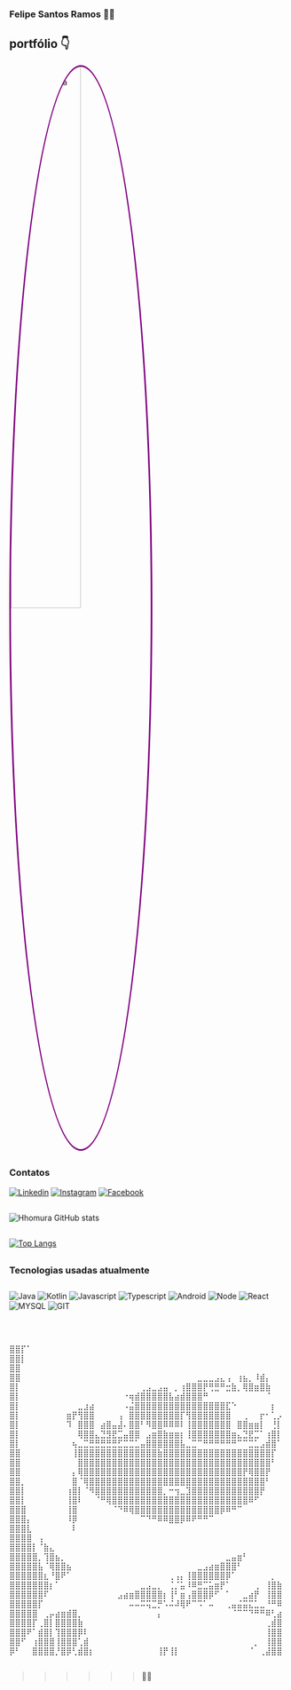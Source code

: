 ### Felipe Santos Ramos 🧑‍💻

## portfólio 👇
<a href="https://hhomura.github.io/fs-profile/" target="_blank">
<img style="width: 50%;
    border: 3px solid purple;
    border-radius: 50%;
    transition: 0.4s;"  src="https://i.gifer.com/8LIl.gif" alt="Nagato Yuki from Suzumiya Haruhi"/>
</a>

##

### Contatos

[![Linkedin](	https://img.shields.io/badge/LinkedIn-0077B5?style=for-the-badge&logo=linkedin&logoColor=white)](https://www.linkedin.com/in/felipe-santos-ramos-305813200/)
[![Instagram](https://img.shields.io/badge/Instagram-E4405F?style=for-the-badge&logo=instagram&logoColor=white)](https://www.instagram.com/felipe_emyy4/)
[![Facebook](https://img.shields.io/badge/Facebook-1877F2?style=for-the-badge&logo=facebook&logoColor=white)](https://www.facebook.com/profile.php?id=100008516886501)

##

![Hhomura GitHub stats](https://github-readme-stats.vercel.app/api?username=Hhomura&show_icons=true&theme=radical)

##

[![Top Langs](https://github-readme-stats.vercel.app/api/top-langs/?username=Hhomura&layout=compact)](https://github.com/Hhomura/github-readme-stats)

##

### Tecnologias usadas atualmente

<div style="display: inline-block; margin-bottom: 30px; margin-top: 10px">
  <img align="center" alt="Java" src="https://img.shields.io/badge/Java-ED8B00?style=for-the-badge&logo=openjdk&logoColor=white"/>
  <img align="center" alt="Kotlin" src="https://img.shields.io/badge/Kotlin-0095D5?&style=for-the-badge&logo=kotlin&logoColor=white"/>
  <img align="center" alt="Javascript" src="https://img.shields.io/badge/JavaScript-F7DF1E?style=for-the-badge&logo=javascript&logoColor=black"/>
  <img align="center" alt="Typescript" src="https://img.shields.io/badge/TypeScript-007ACC?style=for-the-badge&logo=typescript&logoColor=white"/>
  <img align="center" alt="Android" src="https://img.shields.io/badge/Android-1CB018?style=for-the-badge&logo=android&logoColor=white"/>
  <img align="center" alt="Node" src="https://img.shields.io/badge/Node.js-43853D?style=for-the-badge&logo=node.js&logoColor=white"/>
  <img align="center" alt="React" src="https://img.shields.io/badge/React-20232A?style=for-the-badge&logo=react&logoColor=61DAFB"/>
  <img align="center" alt="MYSQL" src="https://img.shields.io/badge/MySQL-00000F?style=for-the-badge&logo=mysql&logoColor=white"/>
  <img align="center" alt="GIT" src="https://img.shields.io/badge/GIT-E44C30?style=for-the-badge&logo=git&logoColor=white"/>
</div>

##

⣿⣿⡏⠁⠀⠀⠀⠀⠀⠀⠀⠀⠀⠀⠀⠀⠀⠀⠀⠀⠀⠀⠀⠀⠀⠀⠀⠀⠀⠀⠀⠀⠀⠀⠀⠀⠀⠀⠀⠀⠀⠀⠀⠀⠀⠀⠀⠀⠀
⣿⣿⡇⠀⠀⠀⠀⠀⠀⠀⠀⠀⠀⠀⠀⠀⠀⠀⠀⠀⠀⠀⠀⠀⠀⠀⠀⠀⠀⠀⠀⠀⠀⠀⠀⠀⠀⠀⠀⠀⠀⠀⠀⠀⠀⠀⠀⠀⠀
⣿⣿⠀⠀⠀⠀⠀⠀⠀⠀⠀⠀⠀⠀⠀⠀⠀⠀⠀⠀⠀⠀⠀⠀⠀⠀⠀⠀⠀⠀⠀⠀⠀⠀⠀⠀⠀⠀⠀⠀⠀⠀⠀⠀⠀⠀⠀⠀⠀
⣿⣿⠀⠀⠀⠀⠀⠀⠀⠀⠀⠀⠀⠀⠀⠀⠀⠀⠀⠀⠀⠀⠀⠀⠀⠀⠀⠀⠀⠀⠀⠀⠀⣀⣀⣀⣠⣄⢠⠀⢰⣦⡀⠸⣾⡄⠀⠀⠀
⣿⡇⠀⠀⠀⠀⠀⠀⠀⠀⠀⠀⠀⠀⠀⠀⠀⠀⠀⠀⠀⠀⠀⢀⣠⣀⣠⣤⠀⡀⢰⣿⣿⣿⡟⢛⣛⠛⣒⣷⡀⢿⣿⣶⣿⣷⠀⠀⠀
⣿⡇⠀⠀⠀⠀⠀⠀⠀⠀⠀⠀⠀⠀⠀⠀⠀⠀⠀⠀⠐⢶⣾⣿⣿⣿⣿⣿⣧⣴⣾⣿⣿⣿⠛⠀⠀⠀⠀⠀⠀⠀⠀⠀⠀⠈⠀⠀⠀
⣿⡇⠀⠀⠀⠀⠀⠀⠀⠀⠀⠀⣀⣰⣴⠀⠀⠀⠀⠀⠠⣬⣿⣿⣿⣿⣿⣿⣿⣿⣿⣿⣿⣿⣿⣿⣿⣿⣏⠑⠀⠀⠀⠀⠀⠀⡆⠀⠀
⣿⡇⠀⠀⠀⠀⠀⠀⠀⠀⣶⡟⢻⣿⣿⠀⠀⠀⠀⢠⠀⣿⣿⣿⣿⣿⣿⣿⣿⣿⡏⢻⣿⣿⣿⣿⣿⣿⣿⠀⠀⢀⠀⠀⡖⠂⢁⡠⠀
⣿⡇⠀⠀⠀⠀⠀⠀⠀⠀⠹⠀⣿⣿⣿⠀⣴⣿⣤⣼⠄⣿⣿⠃⠻⣿⣿⠿⠿⠿⠇⢸⣿⣿⣿⣿⣿⣿⣿⠀⣿⣿⣶⣶⡇⠀⢘⡇⠀
⣿⡇⠀⠀⠀⠀⠀⠀⠀⠀⠀⠀⢿⣿⣿⣄⣙⣻⣟⣉⣤⣿⣿⠀⣠⣶⣿⣷⣶⣶⡆⢸⣿⣿⣿⣿⣿⣿⣿⣶⣄⣙⣟⣉⠁⢰⣿⡇⠀
⣿⡇⠀⠀⠀⠀⠀⠀⠀⠀⠀⢦⣀⣉⣛⣛⣛⣛⣛⣋⣉⣉⣁⣤⣿⣿⣿⣿⣿⣿⣧⣀⣉⠉⠛⠛⠛⠛⠛⠛⠉⠉⣉⣁⣠⣾⣿⠁⠀
⣿⣿⠀⠀⠀⠀⠀⠀⠀⠀⠀⢸⣿⣿⣿⣿⣿⣿⣿⣿⣿⣿⣿⣿⣿⣿⣷⣿⣿⣿⣿⣿⣿⣿⣿⣿⣿⣿⣿⣿⣿⣿⣿⣿⣿⣿⡏⠀⠀
⣿⣿⠀⠀⠀⠀⠀⠀⠀⠀⠀⠀⣿⣿⣿⣿⣿⣿⣿⣿⣿⣿⣿⣿⣿⣿⣿⣿⣿⣿⣿⣿⣿⣿⣿⣿⣿⣿⣿⣿⣿⣿⣿⣿⣿⣿⠃⠀⠀
⣿⣿⠀⠀⠀⠀⠀⠀⠀⠀⠀⡄⢿⣿⣿⣿⣿⣿⣿⣿⣿⣿⣿⣿⣿⣿⣿⣿⣿⣿⣿⣿⣿⣿⣿⣿⣿⣿⣿⣿⣿⡟⢿⣿⣿⡟⠀⠀⠀
⣿⣿⡀⠀⠀⠀⠀⠀⠀⠀⠀⣿⠈⢿⣿⣿⣿⣿⣿⣿⣿⣿⣿⣿⣿⣿⣿⣿⣿⣿⣿⣿⣿⣿⣿⣿⣿⣿⣿⣿⣿⣿⣿⣿⣿⠃⠀⠀⠀
⣿⣿⡇⠀⠀⠀⠀⠀⠀⠀⢰⣿⡇⠈⠻⣿⣿⣿⣿⣿⣿⣿⣿⣿⣿⣿⣿⡀⠒⢲⣀⣹⣿⣿⣿⣿⣿⣿⣿⣿⣿⣿⣿⣿⡟⠀⠀⠀⠀
⣿⣿⡇⠀⠀⠀⠀⠀⠀⠀⢸⣿⠇⠀⠀⠈⠛⢿⣿⣿⣿⣿⣿⣿⣿⣿⣿⣿⣿⣿⣿⣿⣿⣿⣿⣿⣿⣿⣿⣿⣿⣿⠿⠋⠀⠀⠀⠀⠀
⣿⣿⣿⠀⠀⠀⠀⠀⠀⠀⢸⣿⠀⠀⠀⠀⠀⠀⠈⠙⠿⢿⣿⣿⣿⣿⣿⣿⣿⣿⣿⣿⣿⣿⣿⣿⣿⡿⠿⠛⠉⠀⠀⠀⠀⠀⠀⠀⠀
⣿⣿⣿⡄⠀⠀⠀⠀⠀⠀⠸⡿⠀⠀⠀⠀⠀⠀⠀⠀⠀⠀⠀⠉⠙⠛⠿⠿⣿⣿⡿⠿⠟⠛⠛⠉⠀⠀⠀⠀⠀⠀⠀⠀⠀⠀⠀⠀⠀
⣿⣿⣿⣇⠀⠀⠀⠀⠀⠀⠀⠇⠀⠀⠀⠀⠀⠀⠀⠀⠀⠀⠀⠀⠀⠀⠀⠀⠀⠀⠀⠀⠀⠀⠀⠀⠀⠀⠀⠀⠀⠀⠀⠀⠀⠀⠀⠀⠀
⣿⣿⣿⣿⠀⢠⠀⠀⠀⠀⠀⠀⠀⠀⠀⠀⠀⠀⠀⠀⠀⠀⠀⠀⠀⠀⠀⠀⠀⠀⠀⠀⠀⠀⠀⠀⠀⠀⠀⠀⠀⠀⠀⠀⠀⠀⠀⠀⠀
⣿⣿⣿⣿⡇⠈⣷⣄⠀⠀⠀⠀⠀⠀⠀⠀⠀⠀⠀⠀⠀⠀⠀⠀⠀⠀⠀⠀⠀⠀⠀⠀⠀⠀⠀⠀⠀⠀⠀⠀⠀⠀⠀⠀⠀⠀⠀⠀⠀
⣿⣿⣿⣿⣿⡀⢹⣿⣦⡀⠀⠀⠀⠀⠀⠀⠀⠀⠀⠀⠀⠀⠀⠀⠀⠀⠀⠀⠀⠀⠀⠀⠀⠀⠀⠀⠀⠀⣀⣤⣶⠃⠀⠀⠀⠀⠀⠀⠀
⣿⣿⣿⣿⣿⣧⠈⢿⣿⣿⣦⠀⠀⠀⠀⠀⠀⠀⠀⠀⠀⠀⠀⠀⠀⠀⠀⠀⠀⠀⠀⠀⠀⣀⣠⣴⣶⣿⣿⣿⠃⠀⠀⠀⠀⠀⠀⠀⠀
⣿⣿⣿⣿⣿⣿⣆⠘⣿⠟⠁⠀⠀⠀⠀⠀⠀⠀⠀⠀⠀⠀⠀⠀⠀⠀⠀⠀⢀⢠⡄⢸⣿⣿⣿⣿⣿⣿⡿⠁⠀⠀⠀⠀⠀⠀⡀⠀⠀
⣿⣿⣿⣿⣿⣿⣿⡆⠁⠀⠀⠀⠀⠀⠀⠀⠀⠀⠀⠀⠀⠀⠀⣀⣠⣀⡀⠀⢈⡈⣥⠸⠿⣛⣉⣥⣶⡟⠁⠀⠀⠀⠀⢀⠀⢸⣿⣷⠀
⣿⣿⣿⣿⣿⣿⠏⠀⠀⠀⠀⠀⠀⠀⠀⠀⠀⠀⠀⣠⣴⣶⣿⣿⣿⣿⣿⡆⢸⠃⣶⢠⣿⣿⣿⡿⠋⠀⠁⠀⠀⣀⣴⡟⠀⢸⣿⣿⠀
⣿⣿⣿⣿⣿⡏⠀⠀⠀⠀⠀⠀⠀⠀⠀⠀⠀⠀⠀⠀⠀⠤⠤⠭⢭⣉⡛⠡⠬⠼⢿⠟⠉⠩⠁⠤⠀⠀⢀⣤⣬⣭⣍⣁⣀⠘⠛⠿⠀
⣿⣿⣿⣿⣿⠀⢀⡤⣴⣶⣾⣿⡀⠀⠀⠀⠀⠀⠀⠀⠀⠀⠀⠀⠀⠀⡄⠀⠀⠀⠀⠀⠀⠀⠀⠀⠀⠀⠀⠈⠉⠉⠙⠛⠛⠿⢃⣴⠀
⣿⣿⣿⣿⡏⢀⣿⡇⣿⣿⣿⣿⣷⠀⠀⠀⠀⠀⠀⠀⠀⠀⠀⠀⠀⠀⠀⠀⠀⠀⠀⠀⠀⠀⠀⠀⠀⠀⠀⠀⠀⠀⠀⠀⠀⢀⣾⣿⠀
⣿⣿⣿⠟⠁⣾⣿⡇⢹⣿⣿⣿⡿⠇⠀⠀⠀⠀⠀⠀⠀⠀⠀⠀⠀⠀⠀⠀⠀⠀⠀⠀⠀⠀⠀⠀⠀⠀⠀⠀⠀⠀⠀⠀⠀⢸⣿⣿⠀
⣿⣿⠋⠀⢰⣿⣿⣿⢸⣿⣿⣿⢁⣾⠀⠀⠀⠀⠀⠀⠀⠀⠀⠀⠀⠀⠀⠀⠀⠀⠀⠀⠀⠀⠀⠀⠀⠀⠀⠀⠀⠀⠀⡀⠀⢸⣿⣿⠀
⡿⠃⠀⠀⣿⣿⣿⣿⡘⣿⡿⢃⣾⣿⡆⠀⠀⠀⠀⠀⠀⠀⠀⠀⠀⠀⢸⡟⢸⡇⠀⠀⠀⠀⠀⠀⠀⠀⠀⠀⠀⠀⠈⠀⢀⣼⣿⣿⠀
##
>>>>>>🎵🍃
##
